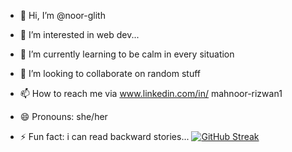 - 👋 Hi, I’m @noor-glith
- 👀 I’m interested in web dev...
- 🌱 I’m currently learning to be calm in every situation
- 💞️ I’m looking to collaborate on random stuff
- 📫 How to reach me via www.linkedin.com/in/
mahnoor-rizwan1

 
- 😄 Pronouns: she/her
- ⚡ Fun fact: i can read backward stories...
[![GitHub Streak](https://streak-stats.demolab.com?user=noor-glith&theme=dark&date_format=j%2Fn%5B%2FY%5D)](https://git.io/streak-stats)
<!---
noor-glith/noor-glith is a ✨ special ✨ repository because its `README.md` (this file) appears on your GitHub profile.
You can click the Preview link to take a look at your changes.
--->
